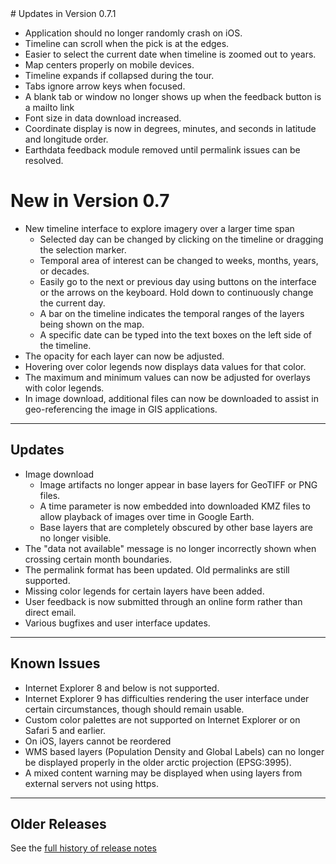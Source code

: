 <input type="hidden" autofocus>
# Updates in Version 0.7.1

* Application should no longer randomly crash on iOS.
* Timeline can scroll when the pick is at the edges.
* Easier to select the current date when timeline is zoomed out to years.
* Map centers properly on mobile devices.
* Timeline expands if collapsed during the tour.
* Tabs ignore arrow keys when focused.
* A blank tab or window no longer shows up when the feedback button is a
  mailto link
* Font size in data download increased.
* Coordinate display is now in degrees, minutes, and seconds in latitude
  and longitude order.
* Earthdata feedback module removed until permalink issues can be resolved.

# New in Version 0.7

* New timeline interface to explore imagery over a larger time span
    * Selected day can be changed by clicking on the timeline or dragging
    the selection marker.
    * Temporal area of interest can be changed to weeks, months, years,
    or decades.
    * Easily go to the next or previous day using buttons on the interface
    or the arrows on the keyboard. Hold down to continuously change the
    current day.
    * A bar on the timeline indicates the temporal ranges of the layers
    being shown on the map.
    * A specific date can be typed into the text boxes on the left side
    of the timeline.
* The opacity for each layer can now be adjusted.
* Hovering over color legends now displays data values for that color.
* The maximum and minimum values can now be adjusted for overlays with
  color legends.
* In image download, additional files can now be downloaded to assist in
  geo-referencing the image in GIS applications.

---

## Updates

* Image download
    * Image artifacts no longer appear in base layers for GeoTIFF or PNG
    files.
    * A time parameter is now embedded into downloaded KMZ files to allow playback
    of images over time in Google Earth.
    * Base layers that are completely obscured by other base layers are no
    longer visible.
* The "data not available" message is no longer incorrectly shown when
  crossing certain month boundaries.
* The permalink format has been updated. Old permalinks are still supported.
* Missing color legends for certain layers have been added.  
* User feedback is now submitted through an online form rather than direct
  email.
* Various bugfixes and user interface updates.


---

## Known Issues

* Internet Explorer 8 and below is not supported.
* Internet Explorer 9 has difficulties rendering the user interface under
  certain circumstances, though should remain usable.
* Custom color palettes are not supported on Internet Explorer or on Safari 5
  and earlier.
* On iOS, layers cannot be reordered
* WMS based layers (Population Density and Global Labels) can no longer be
  displayed properly in the older arctic projection (EPSG:3995).
* A mixed content warning may be displayed when using layers from external
  servers not using https.

---

## Older Releases

See the <a href='https://github.com/nasa-gibs/worldview/releases' target='_blank'>
full history of release notes</a>
